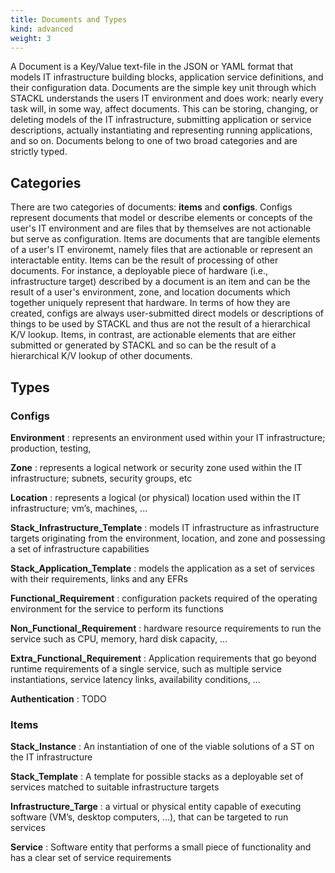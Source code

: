 ```yaml
---
title: Documents and Types
kind: advanced
weight: 3
---
```

A Document is a Key/Value text-file in the JSON or YAML format that models IT infrastructure building blocks, application service definitions, and their configuration data.
Documents are the simple key unit through which STACKL understands the users IT environment and does work: nearly every task will, in some way, affect documents.
This can be storing, changing, or deleting models of the IT infrastructure, submitting  application or service descriptions, actually instantiating and representing running applications, and so on.
Documents belong to one of two broad categories and are strictly typed.

## Categories

There are two categories of documents: **items** and **configs**.
Configs represent documents that model or describe elements or concepts of the user's IT environment and are files that by themselves are not actionable but serve as configuration.
Items are documents that are tangible elements of a user's IT environemt, namely files that are actionable or represent an interactable entity.
Items can be the result of processing of other documents.
For instance, a deployable piece of hardware (i.e., infrastructure target) described by a document is an item and can be the result of a user's environment, zone, and location documents which together uniquely represent that hardware.
In terms of how they are created, configs are always user-submitted direct models or descriptions of things to be used by STACKL and thus are not the result of a hierarchical K/V lookup.
Items, in contrast, are actionable elements that are either submitted or generated by STACKL and so can be the result of a hierarchical K/V lookup of other documents.

## Types

### Configs

**Environment**
: represents an environment used within your IT infrastructure; production, testing,

**Zone**
: represents a logical network or security zone used within the IT infrastructure; subnets, security groups, etc

**Location**
: represents a logical (or physical) location used within the IT infrastructure; vm’s, machines, ...

**Stack_Infrastructure_Template**
: models IT infrastructure as infrastructure targets originating from the environment, location, and zone and possessing a set of infrastructure capabilities

**Stack_Application_Template**
: models the application as a set of services with their requirements, links and any EFRs

**Functional_Requirement**
: configuration packets required of the operating environment for the service to perform its functions

**Non_Functional_Requirement**
: hardware resource requirements to run the service such as CPU, memory, hard disk capacity, ...

**Extra_Functional_Requirement**
: Application requirements that go beyond runtime requirements of a single service, such as multiple service instantiations, service latency links, availability conditions, ...

**Authentication**
: TODO

### Items

**Stack_Instance**
: An instantiation of one of the viable solutions of a ST on the IT infrastructure

**Stack_Template**
: A template for possible stacks as a deployable set of services matched to suitable infrastructure targets

**Infrastructure_Targe**
: a virtual or physical entity capable of executing software (VM’s, desktop computers, …), that can be targeted to run services

**Service**
: Software entity that performs a small piece of functionality and has a clear set of service requirements
